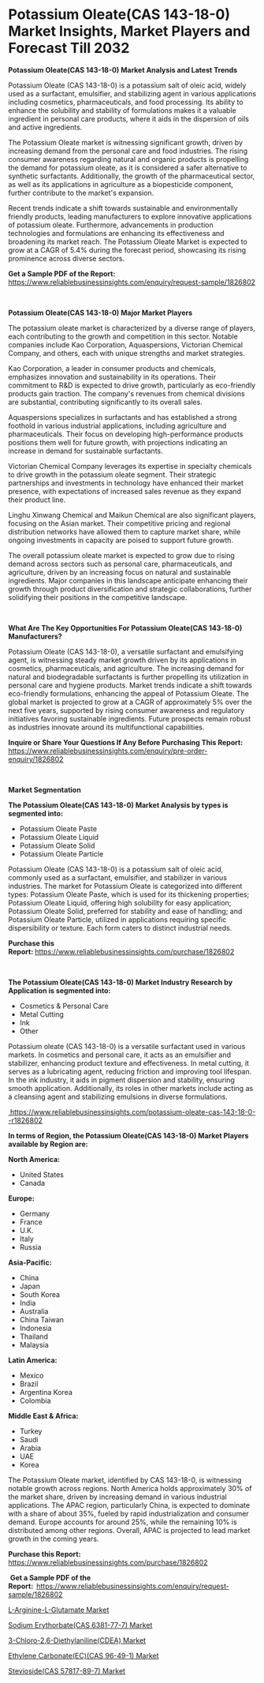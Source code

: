 <p><h1>Potassium Oleate(CAS 143-18-0) Market Insights, Market Players and Forecast Till 2032</h1></p><p><strong>Potassium Oleate(CAS 143-18-0) Market Analysis and Latest Trends</strong></p>
<p><p>Potassium Oleate (CAS 143-18-0) is a potassium salt of oleic acid, widely used as a surfactant, emulsifier, and stabilizing agent in various applications including cosmetics, pharmaceuticals, and food processing. Its ability to enhance the solubility and stability of formulations makes it a valuable ingredient in personal care products, where it aids in the dispersion of oils and active ingredients.</p><p>The Potassium Oleate market is witnessing significant growth, driven by increasing demand from the personal care and food industries. The rising consumer awareness regarding natural and organic products is propelling the demand for potassium oleate, as it is considered a safer alternative to synthetic surfactants. Additionally, the growth of the pharmaceutical sector, as well as its applications in agriculture as a biopesticide component, further contribute to the market's expansion.</p><p>Recent trends indicate a shift towards sustainable and environmentally friendly products, leading manufacturers to explore innovative applications of potassium oleate. Furthermore, advancements in production technologies and formulations are enhancing its effectiveness and broadening its market reach. The Potassium Oleate Market is expected to grow at a CAGR of 5.4% during the forecast period, showcasing its rising prominence across diverse sectors.</p></p>
<p><strong>Get a Sample PDF of the Report:&nbsp;</strong> <a href="https://www.reliablebusinessinsights.com/enquiry/request-sample/1826802?utm_campaign=60&utm_medium=2&utm_source=Github&utm_content=ia&utm_term=03022025&utm_id=potassium-oleatecas-143-18-0">https://www.reliablebusinessinsights.com/enquiry/request-sample/1826802</a></p>
<p>&nbsp;</p>
<p><strong>Potassium Oleate(CAS 143-18-0) Major Market Players</strong></p>
<p><p>The potassium oleate market is characterized by a diverse range of players, each contributing to the growth and competition in this sector. Notable companies include Kao Corporation, Aquaspersions, Victorian Chemical Company, and others, each with unique strengths and market strategies.</p><p>Kao Corporation, a leader in consumer products and chemicals, emphasizes innovation and sustainability in its operations. Their commitment to R&D is expected to drive growth, particularly as eco-friendly products gain traction. The company's revenues from chemical divisions are substantial, contributing significantly to its overall sales.</p><p>Aquaspersions specializes in surfactants and has established a strong foothold in various industrial applications, including agriculture and pharmaceuticals. Their focus on developing high-performance products positions them well for future growth, with projections indicating an increase in demand for sustainable surfactants.</p><p>Victorian Chemical Company leverages its expertise in specialty chemicals to drive growth in the potassium oleate segment. Their strategic partnerships and investments in technology have enhanced their market presence, with expectations of increased sales revenue as they expand their product line.</p><p>Linghu Xinwang Chemical and Maikun Chemical are also significant players, focusing on the Asian market. Their competitive pricing and regional distribution networks have allowed them to capture market share, while ongoing investments in capacity are poised to support future growth.</p><p>The overall potassium oleate market is expected to grow due to rising demand across sectors such as personal care, pharmaceuticals, and agriculture, driven by an increasing focus on natural and sustainable ingredients. Major companies in this landscape anticipate enhancing their growth through product diversification and strategic collaborations, further solidifying their positions in the competitive landscape.</p></p>
<p>&nbsp;</p>
<p><strong>What Are The Key Opportunities For Potassium Oleate(CAS 143-18-0) Manufacturers?</strong></p>
<p><p>Potassium Oleate (CAS 143-18-0), a versatile surfactant and emulsifying agent, is witnessing steady market growth driven by its applications in cosmetics, pharmaceuticals, and agriculture. The increasing demand for natural and biodegradable surfactants is further propelling its utilization in personal care and hygiene products. Market trends indicate a shift towards eco-friendly formulations, enhancing the appeal of Potassium Oleate. The global market is projected to grow at a CAGR of approximately 5% over the next five years, supported by rising consumer awareness and regulatory initiatives favoring sustainable ingredients. Future prospects remain robust as industries innovate around its multifunctional capabilities.</p></p>
<p><strong>Inquire or Share Your Questions If Any Before Purchasing This Report:</strong> <a href="https://www.reliablebusinessinsights.com/enquiry/pre-order-enquiry/1826802?utm_campaign=60&utm_medium=2&utm_source=Github&utm_content=ia&utm_term=03022025&utm_id=potassium-oleatecas-143-18-0">https://www.reliablebusinessinsights.com/enquiry/pre-order-enquiry/1826802</a></p>
<p>&nbsp;</p>
<p><strong>Market Segmentation</strong></p>
<p><strong>The Potassium Oleate(CAS 143-18-0) Market Analysis by types is segmented into:</strong></p>
<p><ul><li>Potassium Oleate Paste</li><li>Potassium Oleate Liquid</li><li>Potassium Oleate Solid</li><li>Potassium Oleate Particle</li></ul></p>
<p><p>Potassium Oleate (CAS 143-18-0) is a potassium salt of oleic acid, commonly used as a surfactant, emulsifier, and stabilizer in various industries. The market for Potassium Oleate is categorized into different types: Potassium Oleate Paste, which is used for its thickening properties; Potassium Oleate Liquid, offering high solubility for easy application; Potassium Oleate Solid, preferred for stability and ease of handling; and Potassium Oleate Particle, utilized in applications requiring specific dispersibility or texture. Each form caters to distinct industrial needs.</p></p>
<p><strong>Purchase this Report:&nbsp;</strong><a href="https://www.reliablebusinessinsights.com/purchase/1826802?utm_campaign=60&utm_medium=2&utm_source=Github&utm_content=ia&utm_term=03022025&utm_id=potassium-oleatecas-143-18-0">https://www.reliablebusinessinsights.com/purchase/1826802</a></p>
<p>&nbsp;</p>
<p><strong>The Potassium Oleate(CAS 143-18-0) Market Industry Research by Application is segmented into:</strong></p>
<p><ul><li>Cosmetics & Personal Care</li><li>Metal Cutting</li><li>Ink</li><li>Other</li></ul></p>
<p><p>Potassium oleate (CAS 143-18-0) is a versatile surfactant used in various markets. In cosmetics and personal care, it acts as an emulsifier and stabilizer, enhancing product texture and effectiveness. In metal cutting, it serves as a lubricating agent, reducing friction and improving tool lifespan. In the ink industry, it aids in pigment dispersion and stability, ensuring smooth application. Additionally, its roles in other markets include acting as a cleansing agent and stabilizing emulsions in diverse formulations.</p></p>
<p><a href="https://www.reliablebusinessinsights.com/potassium-oleate-cas-143-18-0--r1826802?utm_campaign=60&utm_medium=2&utm_source=Github&utm_content=ia&utm_term=03022025&utm_id=potassium-oleatecas-143-18-0">&nbsp;https://www.reliablebusinessinsights.com/potassium-oleate-cas-143-18-0--r1826802</a></p>
<p><strong>In terms of Region, the Potassium Oleate(CAS 143-18-0) Market Players available by Region are:</strong></p>
<p>
    <p> <strong> North America: </strong>
        <ul>
            <li>United States</li>
            <li>Canada</li>
        </ul>
        </p> 
    <p> <strong> Europe: </strong>
        <ul>
            <li>Germany</li>
            <li>France</li>
            <li>U.K.</li>
            <li>Italy</li>
            <li>Russia</li>
        </ul>
        </p> 
    <p> <strong> Asia-Pacific: </strong>
        <ul>
            <li>China</li>
            <li>Japan</li>
            <li>South Korea</li>
            <li>India</li>
            <li>Australia</li>
            <li>China Taiwan</li>
            <li>Indonesia</li>
            <li>Thailand</li>
            <li>Malaysia</li>
        </ul>
        </p> 
    <p> <strong> Latin America: </strong>
        <ul>
            <li>Mexico</li>
            <li>Brazil</li>
            <li>Argentina Korea</li>
            <li>Colombia</li>
        </ul>
        </p> 
    <p> <strong> Middle East & Africa: </strong>
        <ul>
            <li>Turkey</li>
            <li>Saudi</li>
            <li>Arabia</li>
            <li>UAE</li>
            <li>Korea</li>
        </ul>
    </p>
    </p>
<p><p>The Potassium Oleate market, identified by CAS 143-18-0, is witnessing notable growth across regions. North America holds approximately 30% of the market share, driven by increasing demand in various industrial applications. The APAC region, particularly China, is expected to dominate with a share of about 35%, fueled by rapid industrialization and consumer demand. Europe accounts for around 25%, while the remaining 10% is distributed among other regions. Overall, APAC is projected to lead market growth in the coming years.</p></p>
<p><strong>Purchase this Report: </strong><a href="https://www.reliablebusinessinsights.com/purchase/1826802?utm_campaign=60&utm_medium=2&utm_source=Github&utm_content=ia&utm_term=03022025&utm_id=potassium-oleatecas-143-18-0">https://www.reliablebusinessinsights.com/purchase/1826802</a></p>
<p>&nbsp;<strong>Get a Sample PDF of the Report:&nbsp;&nbsp;</strong><a href="https://www.reliablebusinessinsights.com/enquiry/request-sample/1826802?utm_campaign=60&utm_medium=2&utm_source=Github&utm_content=ia&utm_term=03022025&utm_id=potassium-oleatecas-143-18-0">https://www.reliablebusinessinsights.com/enquiry/request-sample/1826802</a></p>
<p><strong></strong></p>
<p><p><a href="https://github.com/djarixneoza/Market-Research-Report-List-1/blob/main/l-arginine-l-glutamate-market.md?utm_campaign=60&utm_medium=2&utm_source=Github&utm_content=ia&utm_term=03022025&utm_id=potassium-oleatecas-143-18-0">L-Arginine-L-Glutamate Market</a></p><p><a href="https://github.com/sapsaidamary/Market-Research-Report-List-1/blob/main/sodium-erythorbatecas-6381-77-7-market.md?utm_campaign=60&utm_medium=2&utm_source=Github&utm_content=ia&utm_term=03022025&utm_id=potassium-oleatecas-143-18-0">Sodium Erythorbate(CAS 6381-77-7) Market</a></p><p><a href="https://github.com/jandedaboy1/Market-Research-Report-List-1/blob/main/3-chloro-26-diethylanilinecdea-market.md?utm_campaign=60&utm_medium=2&utm_source=Github&utm_content=ia&utm_term=03022025&utm_id=potassium-oleatecas-143-18-0">3-Chloro-2,6-Diethylaniline(CDEA) Market</a></p><p><a href="https://github.com/rahebeinum/Market-Research-Report-List-1/blob/main/ethylene-carbonateeccas-96-49-1-market.md?utm_campaign=60&utm_medium=2&utm_source=Github&utm_content=ia&utm_term=03022025&utm_id=potassium-oleatecas-143-18-0">Ethylene Carbonate(EC)(CAS 96-49-1) Market</a></p><p><a href="https://github.com/vilehoaguy/Market-Research-Report-List-1/blob/main/steviosidecas-57817-89-7-market.md?utm_campaign=60&utm_medium=2&utm_source=Github&utm_content=ia&utm_term=03022025&utm_id=potassium-oleatecas-143-18-0">Stevioside(CAS 57817-89-7) Market</a></p></p>